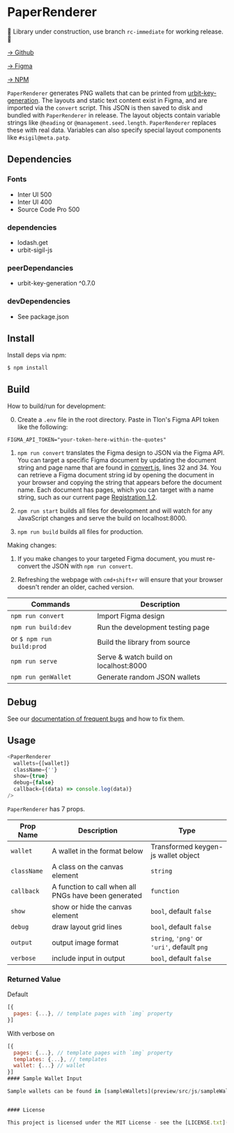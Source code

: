 # PaperRenderer

🚧 Library under construction, use branch `rc-immediate` for working release. 🚧

[→ Github](https://github.com/urbit/PaperRenderer)

[→ Figma](https://www.figma.com/file/a4u6jBsdTgiXcrDGW61q5ngY/Tlon-Paper-Wallet-v1.2?node-id=574%3A0)

[→ NPM](https://www.npmjs.com/package/urbit-paper-collateral-renderer)

`PaperRenderer` generates PNG wallets that can be printed from [urbit-key-generation](https://github.com/urbit/urbit-key-generation). The layouts and static text content exist in Figma, and are imported via the `convert` script. This JSON is then saved to disk and bundled with `PaperRenderer` in release. The layout objects contain variable strings like `@heading` or `@management.seed.length`. `PaperRenderer` replaces these with real data. Variables can also specify special layout components like `#sigil@meta.patp`.

## Dependencies

### Fonts

- Inter UI 500
- Inter UI 400
- Source Code Pro 500

### dependencies

- lodash.get
- urbit-sigil-js

### peerDependancies

- urbit-key-generation ^0.7.0

### devDependencies

- See package.json

## Install

Install deps via npm:

```
$ npm install
```

## Build

How to build/run for development:

0. Create a `.env` file in the root directory. Paste in Tlon's Figma API token like the following:

`FIGMA_API_TOKEN="your-token-here-within-the-quotes"`

1. `npm run convert` translates the Figma design to JSON via the Figma API. You can target a specific Figma document by updating the document string and page name that are found in [convert.js](https://github.com/urbit/PaperRenderer/blob/c51c80e0e5895142b41ef06d2d48de1357f328f6/convert.js#L32), lines 32 and 34. You can retrieve a Figma document string id by opening the document in your browser and copying the string that appears before the document name. Each document has pages, which you can target with a name string, such as our current page [Registration 1.2](https://www.figma.com/file/a4u6jBsdTgiXcrDGW61q5ngY/Tlon-Paper-Wallet-v1.2?node-id=574%3A0).

2. `npm run start` builds all files for development and will watch for any JavaScript changes and serve the build on localhost:8000.

3. `npm run build` builds all files for production.

Making changes:

1. If you make changes to your targeted Figma document, you must re-convert the JSON with `npm run convert`.

2. Refreshing the webpage with `cmd+shift+r` will ensure that your browser doesn't render an older, cached version.

| Commands                  | Description                           |
| ------------------------- | ------------------------------------- |
| `npm run convert`         | Import Figma design                   |
| `npm run build:dev`       | Run the development testing page      |
| or `$ npm run build:prod` | Build the library from source         |
| `npm run serve`           | Serve & watch build on localhost:8000 |
| `npm run genWallet`       | Generate random JSON wallets          |

## Debug

See our [documentation of frequent bugs](docs/freq-bugs.md) and how to fix them.

## Usage

```js
<PaperRenderer
  wallets={[wallet]}
  className={''}
  show={true}
  debug={false}
  callback={(data) => console.log(data)}
/>
```

`PaperRenderer` has 7 props.

| Prop Name   | Description                                          | Type                                        |
| ----------- | ---------------------------------------------------- | ------------------------------------------- |
| `wallet`    | A wallet in the format below                         | Transformed keygen-js wallet object         |
| `className` | A class on the canvas element                        | `string`                                    |
| `callback`  | A function to call when all PNGs have been generated | `function`                                  |
| `show`      | show or hide the canvas element                      | `bool`, default `false`                     |
| `debug`     | draw layout grid lines                               | `bool`, default `false`                     |
| `output`    | output image format                                  | `string`, `'png'` or `'uri'`, default `png` |
| `verbose`   | include input in output                              | `bool`, default `false`                     |

### Returned Value

Default

```js
[{
  pages: {...}, // template pages with `img` property
}]
```

With verbose on

```js
[{
  pages: {...}, // template pages with `img` property
  templates: {...}, // templates
  wallet: {...} // wallet
}]
#### Sample Wallet Input

Sample wallets can be found in [sampleWallets](preview/src/js/sampleWallets)


#### License

This project is licensed under the MIT License - see the [LICENSE.txt](docs/LICENSE.txt) file for details
```
